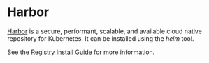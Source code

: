 # Harbor

[Harbor](https://goharbor.io/) is a secure, performant, scalable, and available cloud native repository for Kubernetes. It can be installed using the _helm_ tool.

See the [Registry Install Guide](../../doc/REGISTRY.md) for more information.


	

	